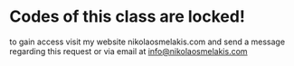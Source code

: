 # Codes of this class are locked!
to gain access visit my website nikolaosmelakis.com and send a message regarding this request or via email at info@nikolaosmelakis.com 
